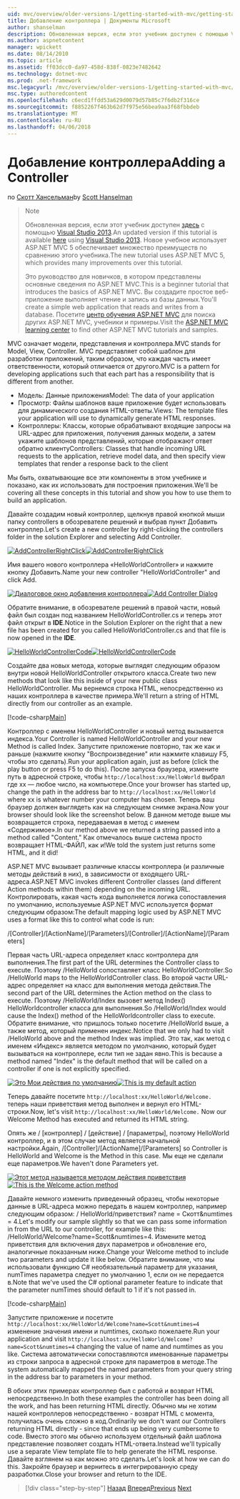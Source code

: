 ```yaml
---
uid: mvc/overview/older-versions-1/getting-started-with-mvc/getting-started-with-mvc-part2
title: Добавление контроллера | Документы Microsoft
author: shanselman
description: Обновленная версия, если этот учебник доступен с помощью Visual Studio 2013. Новое в этом учебнике используется ASP.NET MVC 5 обеспечивает множество улучшений t...
ms.author: aspnetcontent
manager: wpickett
ms.date: 08/14/2010
ms.topic: article
ms.assetid: ff03dcc0-da97-458d-838f-0823e7482642
ms.technology: dotnet-mvc
ms.prod: .net-framework
msc.legacyurl: /mvc/overview/older-versions-1/getting-started-with-mvc/getting-started-with-mvc-part2
msc.type: authoredcontent
ms.openlocfilehash: c6ecd1ffdd53a629d0079d57b85c7f6db2f316ce
ms.sourcegitcommit: f8852267f463b62d7f975e56bea9aa3f68fbbdeb
ms.translationtype: MT
ms.contentlocale: ru-RU
ms.lasthandoff: 04/06/2018
---
```

<a name="adding-a-controller"></a><span data-ttu-id="0b25c-104">Добавление контроллера</span><span class="sxs-lookup"><span data-stu-id="0b25c-104">Adding a Controller</span></span>
====================
<span data-ttu-id="0b25c-105">по [Скотт Хансельман](https://github.com/shanselman)</span><span class="sxs-lookup"><span data-stu-id="0b25c-105">by [Scott Hanselman](https://github.com/shanselman)</span></span>

> > [!NOTE]
> > <span data-ttu-id="0b25c-106">Обновленная версия, если этот учебник доступен [здесь](../../getting-started/introduction/getting-started.md) с помощью [Visual Studio 2013](https://www.microsoft.com/visualstudio/eng/2013-downloads).</span><span class="sxs-lookup"><span data-stu-id="0b25c-106">An updated version if this tutorial is available [here](../../getting-started/introduction/getting-started.md) using [Visual Studio 2013](https://www.microsoft.com/visualstudio/eng/2013-downloads).</span></span> <span data-ttu-id="0b25c-107">Новое учебное использует ASP.NET MVC 5 обеспечивает множество преимуществ по сравнению этого учебника.</span><span class="sxs-lookup"><span data-stu-id="0b25c-107">The new tutorial uses ASP.NET MVC 5, which provides many improvements over this tutorial.</span></span>
> 
> 
> <span data-ttu-id="0b25c-108">Это руководство для новичков, в котором представлены основные сведения по ASP.NET MVC.</span><span class="sxs-lookup"><span data-stu-id="0b25c-108">This is a beginner tutorial that introduces the basics of ASP.NET MVC.</span></span> <span data-ttu-id="0b25c-109">Вы создадите простое веб-приложение выполняет чтение и запись из базы данных.</span><span class="sxs-lookup"><span data-stu-id="0b25c-109">You'll create a simple web application that reads and writes from a database.</span></span> <span data-ttu-id="0b25c-110">Посетите [центр обучения ASP.NET MVC](../../../index.md) для поиска других ASP.NET MVC, учебники и примеры.</span><span class="sxs-lookup"><span data-stu-id="0b25c-110">Visit the [ASP.NET MVC learning center](../../../index.md) to find other ASP.NET MVC tutorials and samples.</span></span>


<span data-ttu-id="0b25c-111">MVC означает модели, представления и контроллера.</span><span class="sxs-lookup"><span data-stu-id="0b25c-111">MVC stands for Model, View, Controller.</span></span> <span data-ttu-id="0b25c-112">MVC представляет собой шаблон для разработки приложений, таким образом, что каждая часть имеет ответственности, который отличается от другого.</span><span class="sxs-lookup"><span data-stu-id="0b25c-112">MVC is a pattern for developing applications such that each part has a responsibility that is different from another.</span></span>

- <span data-ttu-id="0b25c-113">Модель: Данные приложения</span><span class="sxs-lookup"><span data-stu-id="0b25c-113">Model: The data of your application</span></span>
- <span data-ttu-id="0b25c-114">Просмотр: Файлы шаблонов ваше приложение будет использовать для динамического создания HTML-ответы.</span><span class="sxs-lookup"><span data-stu-id="0b25c-114">Views: The template files your application will use to dynamically generate HTML responses.</span></span>
- <span data-ttu-id="0b25c-115">Контроллеры: Классы, которые обрабатывают входящие запросы на URL-адрес для приложения, получения данных модели, а затем укажите шаблонов представлений, которые отображают ответ обратно клиенту</span><span class="sxs-lookup"><span data-stu-id="0b25c-115">Controllers: Classes that handle incoming URL requests to the application, retrieve model data, and then specify view templates that render a response back to the client</span></span>

<span data-ttu-id="0b25c-116">Мы быть, охватывающие все эти компоненты в этом учебнике и показано, как их использовать для построения приложения.</span><span class="sxs-lookup"><span data-stu-id="0b25c-116">We'll be covering all these concepts in this tutorial and show you how to use them to build an application.</span></span>

<span data-ttu-id="0b25c-117">Давайте создадим новый контроллер, щелкнув правой кнопкой мыши папку controllers в обозревателе решений и выбрав пункт Добавить контроллер.</span><span class="sxs-lookup"><span data-stu-id="0b25c-117">Let's create a new controller by right-clicking the controllers folder in the solution Explorer and selecting Add Controller.</span></span>

<span data-ttu-id="0b25c-118">[![AddControllerRightClick](getting-started-with-mvc-part2/_static/image2.png)](getting-started-with-mvc-part2/_static/image1.png)</span><span class="sxs-lookup"><span data-stu-id="0b25c-118">[![AddControllerRightClick](getting-started-with-mvc-part2/_static/image2.png)](getting-started-with-mvc-part2/_static/image1.png)</span></span>

<span data-ttu-id="0b25c-119">Имя вашего нового контроллера «HelloWorldController» и нажмите кнопку Добавить.</span><span class="sxs-lookup"><span data-stu-id="0b25c-119">Name your new controller "HelloWorldController" and click Add.</span></span>

<span data-ttu-id="0b25c-120">[![Диалоговое окно добавления контроллера](getting-started-with-mvc-part2/_static/image4.png)](getting-started-with-mvc-part2/_static/image3.png)</span><span class="sxs-lookup"><span data-stu-id="0b25c-120">[![Add Controller Dialog](getting-started-with-mvc-part2/_static/image4.png)](getting-started-with-mvc-part2/_static/image3.png)</span></span>

<span data-ttu-id="0b25c-121">Обратите внимание, в обозревателе решений в правой части, новый файл был создан под названием HelloWorldController.cs и теперь этот файл открыт в **IDE**.</span><span class="sxs-lookup"><span data-stu-id="0b25c-121">Notice in the Solution Explorer on the right that a new file has been created for you called HelloWorldController.cs and that file is now opened in the **IDE**.</span></span>

<span data-ttu-id="0b25c-122">[![HelloWorldControllerCode](getting-started-with-mvc-part2/_static/image6.png)](getting-started-with-mvc-part2/_static/image5.png)</span><span class="sxs-lookup"><span data-stu-id="0b25c-122">[![HelloWorldControllerCode](getting-started-with-mvc-part2/_static/image6.png)](getting-started-with-mvc-part2/_static/image5.png)</span></span>

<span data-ttu-id="0b25c-123">Создайте два новых метода, которые выглядят следующим образом внутри новой HelloWorldController открытого класса.</span><span class="sxs-lookup"><span data-stu-id="0b25c-123">Create two new methods that look like this inside of your new public class HelloWorldController.</span></span> <span data-ttu-id="0b25c-124">Мы вернемся строка HTML, непосредственно из наших контроллера в качестве примера.</span><span class="sxs-lookup"><span data-stu-id="0b25c-124">We'll return a string of HTML directly from our controller as an example.</span></span>

[!code-csharp[Main](getting-started-with-mvc-part2/samples/sample1.cs)]

<span data-ttu-id="0b25c-125">Контроллер с именем HelloWorldController и новый метод вызывается индекса.</span><span class="sxs-lookup"><span data-stu-id="0b25c-125">Your Controller is named HelloWorldController and your new Method is called Index.</span></span> <span data-ttu-id="0b25c-126">Запустите приложение повторно, так же как и раньше (нажмите кнопку "Воспроизведение" или нажмите клавишу F5, чтобы это сделать).</span><span class="sxs-lookup"><span data-stu-id="0b25c-126">Run your application again, just as before (click the play button or press F5 to do this).</span></span> <span data-ttu-id="0b25c-127">После запуска браузера, измените путь в адресной строке, чтобы `http://localhost:xx/HelloWorld` выбрал где xx — любое число, на компьютере.</span><span class="sxs-lookup"><span data-stu-id="0b25c-127">Once your browser has started up, change the path in the address bar to `http://localhost:xx/HelloWorld` where xx is whatever number your computer has chosen.</span></span> <span data-ttu-id="0b25c-128">Теперь ваш браузер должен выглядеть как на следующем снимке экрана.</span><span class="sxs-lookup"><span data-stu-id="0b25c-128">Now your browser should look like the screenshot below.</span></span> <span data-ttu-id="0b25c-129">В данном методе выше мы возвращается строка, передаваемая в метод с именем «Содержимое».</span><span class="sxs-lookup"><span data-stu-id="0b25c-129">In our method above we returned a string passed into a method called "Content."</span></span> <span data-ttu-id="0b25c-130">Как отмечалось выше система просто возвращает HTML-ФАЙЛ, как и!</span><span class="sxs-lookup"><span data-stu-id="0b25c-130">We told the system just returns some HTML, and it did!</span></span>

<span data-ttu-id="0b25c-131">ASP.NET MVC вызывает различные классы контроллера (и различные методы действий в них), в зависимости от входящего URL-адреса.</span><span class="sxs-lookup"><span data-stu-id="0b25c-131">ASP.NET MVC invokes different Controller classes (and different Action methods within them) depending on the incoming URL.</span></span> <span data-ttu-id="0b25c-132">Контролировать, какая часть кода выполняется логика сопоставления по умолчанию, используемые ASP.NET MVC используется формат следующим образом:</span><span class="sxs-lookup"><span data-stu-id="0b25c-132">The default mapping logic used by ASP.NET MVC uses a format like this to control what code is run:</span></span>

<span data-ttu-id="0b25c-133">/[Controller]/[ActionName]/[Parameters]</span><span class="sxs-lookup"><span data-stu-id="0b25c-133">/[Controller]/[ActionName]/[Parameters]</span></span>

<span data-ttu-id="0b25c-134">Первая часть URL-адреса определяет класс контроллера для выполнения.</span><span class="sxs-lookup"><span data-stu-id="0b25c-134">The first part of the URL determines the Controller class to execute.</span></span> <span data-ttu-id="0b25c-135">Поэтому /HelloWorld сопоставляет класс HelloWorldController.</span><span class="sxs-lookup"><span data-stu-id="0b25c-135">So /HelloWorld maps to the HelloWorldController class.</span></span> <span data-ttu-id="0b25c-136">Во второй части URL-адрес определяет на класс для выполнения метода действия.</span><span class="sxs-lookup"><span data-stu-id="0b25c-136">The second part of the URL determines the Action method on the class to execute.</span></span> <span data-ttu-id="0b25c-137">Поэтому /HelloWorld/Index вызовет метод Index() HelloWorldcontroller класса для выполнения.</span><span class="sxs-lookup"><span data-stu-id="0b25c-137">So /HelloWorld/Index would cause the Index() method of the HelloWorldcontroller class to execute.</span></span> <span data-ttu-id="0b25c-138">Обратите внимание, что пришлось только посетите /HelloWorld выше, а также метод, который применен индекс.</span><span class="sxs-lookup"><span data-stu-id="0b25c-138">Notice that we only had to visit /HelloWorld above and the method Index was implied.</span></span> <span data-ttu-id="0b25c-139">Это так, как метод с именем «Индекс» является методом по умолчанию, который будет вызываться на контроллере, если тип не задан явно.</span><span class="sxs-lookup"><span data-stu-id="0b25c-139">This is because a method named "Index" is the default method that will be called on a controller if one is not explicitly specified.</span></span>

<span data-ttu-id="0b25c-140">[![Это Мои действия по умолчанию](getting-started-with-mvc-part2/_static/image8.png)](getting-started-with-mvc-part2/_static/image7.png)</span><span class="sxs-lookup"><span data-stu-id="0b25c-140">[![This is my default action](getting-started-with-mvc-part2/_static/image8.png)](getting-started-with-mvc-part2/_static/image7.png)</span></span>

<span data-ttu-id="0b25c-141">Теперь давайте посетите `http://localhost:xx/HelloWorld/Welcome.` теперь наши приветствия метод выполнен и вернул его HTML-строки.</span><span class="sxs-lookup"><span data-stu-id="0b25c-141">Now, let's visit `http://localhost:xx/HelloWorld/Welcome.` Now our Welcome Method has executed and returned its HTML string.</span></span>

<span data-ttu-id="0b25c-142">Опять же / [контроллер] / [действие] / [параметры], поэтому HelloWorld контроллер, и в этом случае метод является начальной настройки.</span><span class="sxs-lookup"><span data-stu-id="0b25c-142">Again, /[Controller]/[ActionName]/[Parameters] so Controller is HelloWorld and Welcome is the Method in this case.</span></span> <span data-ttu-id="0b25c-143">Мы еще не сделали еще параметров.</span><span class="sxs-lookup"><span data-stu-id="0b25c-143">We haven't done Parameters yet.</span></span>

<span data-ttu-id="0b25c-144">[![Этот метод называется методом действия приветствия](getting-started-with-mvc-part2/_static/image10.png)](getting-started-with-mvc-part2/_static/image9.png)</span><span class="sxs-lookup"><span data-stu-id="0b25c-144">[![This is the Welcome action method](getting-started-with-mvc-part2/_static/image10.png)](getting-started-with-mvc-part2/_static/image9.png)</span></span>

<span data-ttu-id="0b25c-145">Давайте немного изменить приведенный образец, чтобы некоторые данные в URL-адреса можно передать в нашем контроллер, например следующим образом: / HelloWorld/приветствия? name = Скотт&amp;numtimes = 4.</span><span class="sxs-lookup"><span data-stu-id="0b25c-145">Let's modify our sample slightly so that we can pass some information in from the URL to our controller, for example like this: /HelloWorld/Welcome?name=Scott&amp;numtimes=4.</span></span> <span data-ttu-id="0b25c-146">Измените метод приветствия для включения двух параметров и обновление его, аналогичные показанным ниже.</span><span class="sxs-lookup"><span data-stu-id="0b25c-146">Change your Welcome method to include two parameters and update it like below.</span></span> <span data-ttu-id="0b25c-147">Обратите внимание, что мы использовали функцию C# необязательный параметр для указания, numTimes параметра следует по умолчанию 1, если он не передается в.</span><span class="sxs-lookup"><span data-stu-id="0b25c-147">Note that we've used the C# optional parameter feature to indicate that the parameter numTimes should default to 1 if it's not passed in.</span></span>

[!code-csharp[Main](getting-started-with-mvc-part2/samples/sample2.cs)]

<span data-ttu-id="0b25c-148">Запустите приложение и посетите `http://localhost:xx/HelloWorld/Welcome?name=Scott&numtimes=4` изменение значения имени и numtimes, сколько пожелаете.</span><span class="sxs-lookup"><span data-stu-id="0b25c-148">Run your application and visit `http://localhost:xx/HelloWorld/Welcome?name=Scott&numtimes=4` changing the value of name and numtimes as you like.</span></span> <span data-ttu-id="0b25c-149">Система автоматически сопоставляются именованные параметры из строки запроса в адресной строке для параметров в методе.</span><span class="sxs-lookup"><span data-stu-id="0b25c-149">The system automatically mapped the named parameters from your query string in the address bar to parameters in your method.</span></span>

<span data-ttu-id="0b25c-150">В обоих этих примерах контроллер был с работой и возврат HTML непосредственно.</span><span class="sxs-lookup"><span data-stu-id="0b25c-150">In both these examples the controller has been doing all the work, and has been returning HTML directly.</span></span> <span data-ttu-id="0b25c-151">Обычно мы не хотим нашей контроллеров непосредственно - возврат HTML с момента, получилась очень сложно в код.</span><span class="sxs-lookup"><span data-stu-id="0b25c-151">Ordinarily we don't want our Controllers returning HTML directly - since that ends up being very cumbersome to code.</span></span> <span data-ttu-id="0b25c-152">Вместо этого мы обычно используем отдельный файл шаблона представление позволяет создать HTML-ответа.</span><span class="sxs-lookup"><span data-stu-id="0b25c-152">Instead we'll typically use a separate View template file to help generate the HTML response.</span></span> <span data-ttu-id="0b25c-153">Давайте взглянем на как можно это сделать.</span><span class="sxs-lookup"><span data-stu-id="0b25c-153">Let's look at how we can do this.</span></span> <span data-ttu-id="0b25c-154">Закройте браузер и вернитесь в интегрированную среду разработки.</span><span class="sxs-lookup"><span data-stu-id="0b25c-154">Close your browser and return to the IDE.</span></span>

> [!div class="step-by-step"]
> <span data-ttu-id="0b25c-155">[Назад](getting-started-with-mvc-part1.md)
> [Вперед](getting-started-with-mvc-part3.md)</span><span class="sxs-lookup"><span data-stu-id="0b25c-155">[Previous](getting-started-with-mvc-part1.md)
[Next](getting-started-with-mvc-part3.md)</span></span>
